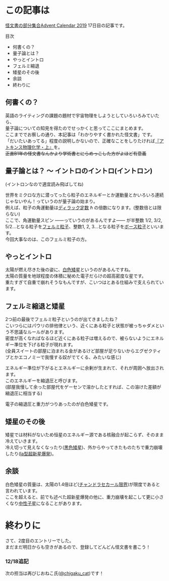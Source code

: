 # この記事は
[怪文書の部分集合Advent Calendar 2019](https://adventar.org/calendars/3993) 17日目の記事です。

目次
- 何書くの？  
- 量子論とは？  
- やっとイントロ  
- フェルミ縮退  
- 矮星のその後  
- 余談  
- 終わりに  

## 何書くの？
英語のライティングの課題の題材で宇宙物理をしようとしていろいろみていたら、  
量子論についての知見を得たのでせっかくと思ってここにまとめます。  
ここまででお察しの通り、本記事は「わかりやすく書かれた怪文書」です。  
「だいたいあってる」程度の説明しかないので、正確なことをしりたければ[『アトキンス物理化学・上』](https://www.amazon.co.jp/%E3%82%A2%E3%83%88%E3%82%AD%E3%83%B3%E3%82%B9%E7%89%A9%E7%90%86%E5%8C%96%E5%AD%A6%E3%80%88%E4%B8%8A%E3%80%89-Peter-Atkins/dp/4807909088)を。  
~~正直B1年の怪文書なんかより学術書とにらめっこした方がよほど有意義~~

## 量子論とは？ ～ イントロのイントロ(イントロン)
(イントロンなので適宜読み飛ばしてね)

世界をミクロな方に潜ってったら粒子のエネルギーとか運動量とかいろいろ連続じゃないやん！っていうのが量子論の始まり。  
例えば、粒子の角運動量は[ディラック定数](https://ja.wikipedia.org/wiki/%E3%83%87%E3%82%A3%E3%83%A9%E3%83%83%E3%82%AF%E5%AE%9A%E6%95%B0)  &#x210F; の倍数になります。(整数倍とは限らない)  
ここで、角運動量スピン ――っていうのがあるんですよ―― が半整数 1/2, 3/2, 5/2...となる粒子を[フェルミ粒子](https://ja.wikipedia.org/wiki/%E3%83%95%E3%82%A7%E3%83%AB%E3%83%9F%E7%B2%92%E5%AD%90)、整数1, 2, 3...となる粒子を[ボース粒子](https://ja.wikipedia.org/wiki/%E3%83%9C%E3%83%BC%E3%82%B9%E7%B2%92%E5%AD%90)といいます。  
今回大事なのは、このフェルミ粒子の方。

## やっとイントロ
太陽が燃え尽きた後の姿に、[白色矮星](https://ja.wikipedia.org/wiki/%E7%99%BD%E8%89%B2%E7%9F%AE%E6%98%9F)というのがあるんですね。  
太陽の質量を地球程度の体積に秘めた電子だらけの超高密度な星です。  
重たすぎて自重で崩れそうなもんですが、こいつはとある仕組みで支えられています。

## フェルミ縮退と矮星
2つ前の最後でフェルミ粒子というのが出てきましたね？  
こいつらにはパウリの排他律という、近くにある粒子と状態が被っちゃダメという不思議なルールがあります。  
密度が高くなればなるほど近くにある粒子は増えるので、被らないようにエネルギー準位を下げる粒子が現れます。  
(全員スイートの部屋に泊まれる金があるけど部屋が足りないからエグゼクティブとかエコノミーで我慢する奴がでてくる、みたいな感じ)  

エネルギー準位が下がるとエネルギーに余剰が生まれて、それが周囲へ放出されます。  
このエネルギーを縮退圧と呼びます。  
(部屋我慢して余った部屋代をゲーセンで溶かしたとすれば、この溶けた差額が縮退圧に相当する)  

電子の縮退圧と重力がつりあったのが白色矮星です。  

## 矮星のその後
矮星では材料がないため恒星のエネルギー源である核融合が起こらず、そのまま冷えていきます。  
冷え切って見えなくなったり([黒色矮星](https://ja.wikipedia.org/wiki/%E9%BB%92%E8%89%B2%E7%9F%AE%E6%98%9F))、外からやってきたものたちで重力崩壊したり([Ia型超新星爆発](https://ja.wikipedia.org/wiki/%E8%B6%85%E6%96%B0%E6%98%9F#Ia%E5%9E%8B))。

## 余談
白色矮星の質量は、太陽の1.4倍ほど([チャンドラセカール限界](https://ja.wikipedia.org/wiki/%E3%83%81%E3%83%A3%E3%83%B3%E3%83%89%E3%83%A9%E3%82%BB%E3%82%AB%E3%83%BC%E3%83%AB%E9%99%90%E7%95%8C))が限度であると言われています。  
ここを超えると、前でも述べた超新星爆発の他に、重力崩壊を起こして更に小さくなり[中性子星](https://ja.wikipedia.org/wiki/%E4%B8%AD%E6%80%A7%E5%AD%90%E6%98%9F)になることがあります。

# 終わりに
さて、2度目のエントリーでした。  
まだまだ明日からも空きがあるので、登録してどんどん怪文書を書こう！

### 12/18追記
次の担当は再びじおねこ氏([@chigaku_cat](https://twitter.com/chigaku_cat))です！
